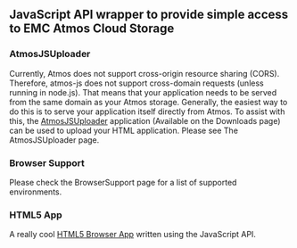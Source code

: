 ## JavaScript API wrapper to provide simple access to EMC Atmos Cloud Storage ##

### AtmosJSUploader ###
Currently, Atmos does not support cross-origin resource sharing (CORS).  Therefore, atmos-js does not support cross-domain requests (unless running in node.js).  That means that your application needs to be served from the same domain as your Atmos storage.  Generally, the easiest way to do this is to serve your application itself directly from Atmos.  To assist with this, the [AtmosJSUploader](AtmosJSUploader.md) application (Available on the Downloads page) can be used to upload your HTML application.  Please see The AtmosJSUploader page.

### Browser Support ###
Please check the BrowserSupport page for a list of supported environments.

### HTML5 App ###
A really cool [HTML5 Browser App](HTML5App.md) written using the JavaScript API.